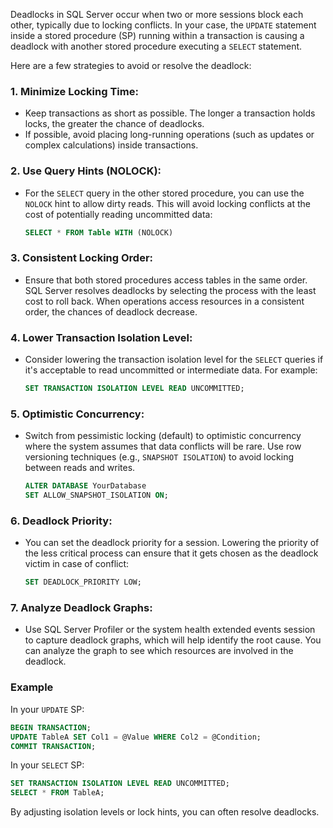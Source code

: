 Deadlocks in SQL Server occur when two or more sessions block each other, typically due to locking conflicts. In your case, the `UPDATE` statement inside a stored procedure (SP) running within a transaction is causing a deadlock with another stored procedure executing a `SELECT` statement. 

Here are a few strategies to avoid or resolve the deadlock:

### 1. **Minimize Locking Time:**
   - Keep transactions as short as possible. The longer a transaction holds locks, the greater the chance of deadlocks.
   - If possible, avoid placing long-running operations (such as updates or complex calculations) inside transactions.
   
### 2. **Use Query Hints (NOLOCK):**
   - For the `SELECT` query in the other stored procedure, you can use the `NOLOCK` hint to allow dirty reads. This will avoid locking conflicts at the cost of potentially reading uncommitted data:
     ```sql
     SELECT * FROM Table WITH (NOLOCK)
     ```

### 3. **Consistent Locking Order:**
   - Ensure that both stored procedures access tables in the same order. SQL Server resolves deadlocks by selecting the process with the least cost to roll back. When operations access resources in a consistent order, the chances of deadlock decrease.

### 4. **Lower Transaction Isolation Level:**
   - Consider lowering the transaction isolation level for the `SELECT` queries if it's acceptable to read uncommitted or intermediate data. For example:
     ```sql
     SET TRANSACTION ISOLATION LEVEL READ UNCOMMITTED;
     ```

### 5. **Optimistic Concurrency:**
   - Switch from pessimistic locking (default) to optimistic concurrency where the system assumes that data conflicts will be rare. Use row versioning techniques (e.g., `SNAPSHOT ISOLATION`) to avoid locking between reads and writes.
     ```sql
     ALTER DATABASE YourDatabase
     SET ALLOW_SNAPSHOT_ISOLATION ON;
     ```

### 6. **Deadlock Priority:**
   - You can set the deadlock priority for a session. Lowering the priority of the less critical process can ensure that it gets chosen as the deadlock victim in case of conflict:
     ```sql
     SET DEADLOCK_PRIORITY LOW;
     ```

### 7. **Analyze Deadlock Graphs:**
   - Use SQL Server Profiler or the system health extended events session to capture deadlock graphs, which will help identify the root cause. You can analyze the graph to see which resources are involved in the deadlock.

### Example
In your `UPDATE` SP:
```sql
BEGIN TRANSACTION;
UPDATE TableA SET Col1 = @Value WHERE Col2 = @Condition;
COMMIT TRANSACTION;
```

In your `SELECT` SP:
```sql
SET TRANSACTION ISOLATION LEVEL READ UNCOMMITTED; 
SELECT * FROM TableA;
```

By adjusting isolation levels or lock hints, you can often resolve deadlocks.
